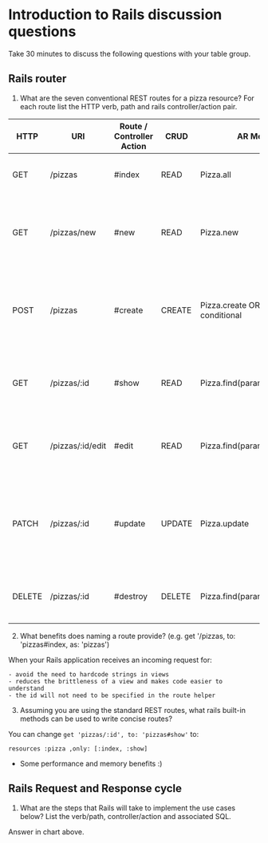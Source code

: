 # Introduction to Rails discussion questions

Take 30 minutes to discuss the following questions with your table group.

## Rails router

1. What are the seven conventional REST routes for a pizza resource? For each route list the HTTP verb, path and rails controller/action pair.

HTTP    | URI                | Route / Controller Action  | CRUD    |  AR Method                                  | Used for:                                    | SQL                                                                 |
------- | ------------------ | -------------------------- | ------- |  ------------------------------------------ | -------------------------------------------- | ------------------------------------------------------------------- |
GET     | /pizzas          | #index                       | READ    |  Pizza.all                                  | Display a list of all pizzas                 | SELECT * FROM pizzas                                                |
GET     | /pizzas/new      | #new                         | READ    | Pizza.new                                   | Return an HTML form for creating a new pizza |                                                                     |
POST    | /pizzas          | #create                      | CREATE  |  Pizza.create OR .new + .save conditional   | Create a new pizza                           | INSERT INTO pizzas (column1, column2) VALUES (value1, value2)       |
GET     | /pizzas/:id      | #show                        | READ    |  Pizza.find(params[:id])                    | Display a specific pizza                     | SELECT * FROM pizzas WHERE id = :id LIMIT 1                         |
GET     | /pizzas/:id/edit | #edit                        | READ    |  Pizza.find(params[:id])                    | Return an HTML form for editing a pizza      | SELECT * FROM pizzas WHERE id = :id LIMIT 1                         |
PATCH   | /pizzas/:id      | #update                      | UPDATE  |  Pizza.update                               | Update a specific pizza                      | UPDATE pizzas SET column1 = value1, column2 = value2 WHERE id = :id | 
DELETE  | /pizzas/:id      | #destroy                     | DELETE  |  Pizza.find(params[:id]).destroy            | Delete a specific pizza                      | DELETE FROM pizzas WHERE id = :id                                   |


2. What benefits does naming a route provide? (e.g. get '/pizzas, to: 'pizzas#index, as: 'pizzas')

When your Rails application receives an incoming request for:

    - avoid the need to hardcode strings in views
    - reduces the brittleness of a view and makes code easier to understand
    - the id will not need to be specified in the route helper


3. Assuming you are using the standard REST routes, what rails built-in methods can be used to write concise routes?

You can change `get 'pizzas/:id', to: 'pizzas#show'` to:

    resources :pizza ,only: [:index, :show]

- Some performance and memory benefits :)

## Rails Request and Response cycle

1. What are the steps that Rails will take to implement the use cases below? List the verb/path, controller/action and associated SQL.

Answer in chart above.  

